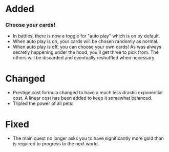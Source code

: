 # Added
### Choose your cards!
- In battles, there is now a toggle for "auto play" which is on by default.
- When auto play is on, your cards will be chosen randomly as normal.
- When auto play is off, you can choose your own cards! As was always secretly happening under the hood, you'll get three to pick from. The others will be discarded and eventually reshuffled when necessary.
# Changed
- Prestige cost formula changed to have a much less drastic exponential cost. A linear cost has been added to keep it somewhat balanced.
- Tripled the power of all pets.
# Fixed
- The main quest no longer asks you to have significantly more gold than is required to progress to the next world.
